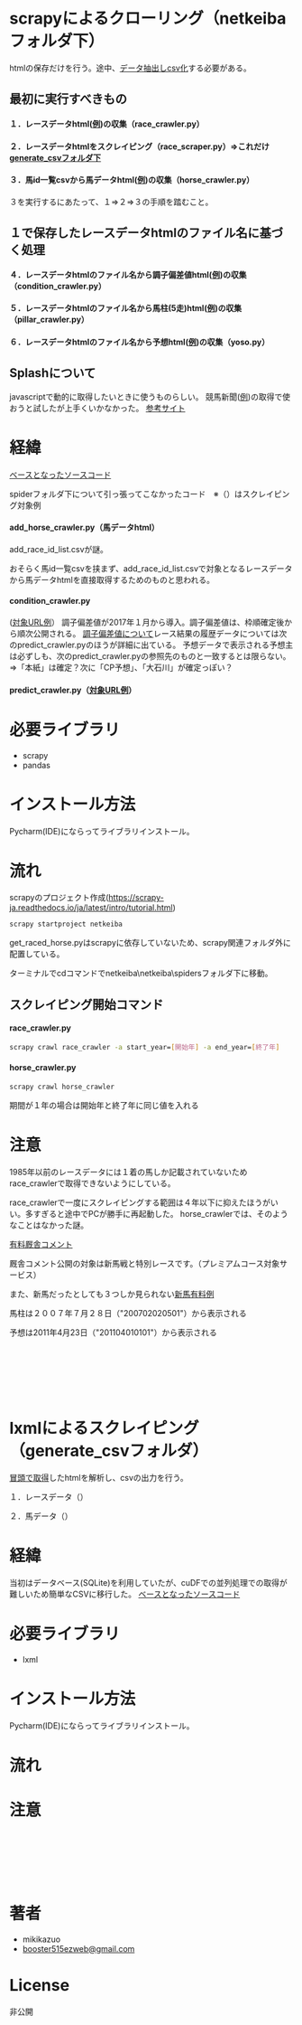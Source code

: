 # scrapyによるクローリング（netkeibaフォルダ下）
htmlの保存だけを行う。途中、[データ抽出しcsv化](https://github.com/mikikazuo/netkeiba-scrapy/blob/master/README.md#lxml%E3%81%AB%E3%82%88%E3%82%8B%E3%82%B9%E3%82%AF%E3%83%AC%E3%82%A4%E3%83%94%E3%83%B3%E3%82%B0generate_csv%E3%83%95%E3%82%A9%E3%83%AB%E3%83%80)する必要がある。

## 最初に実行すべきもの
#### １．レースデータhtml([例](https://db.netkeiba.com/race/202205050511/))の収集（race_crawler.py）
#### ２．レースデータhtmlをスクレイピング（race_scraper.py）⇒これだけ[generate_csvフォルダ下](https://github.com/mikikazuo/netkeiba-scrapy/blob/master/README.md#lxml%E3%81%AB%E3%82%88%E3%82%8B%E3%82%B9%E3%82%AF%E3%83%AC%E3%82%A4%E3%83%94%E3%83%B3%E3%82%B0generate_csv%E3%83%95%E3%82%A9%E3%83%AB%E3%83%80)
#### ３．馬id一覧csvから馬データhtml([例](https://db.netkeiba.com/horse/2020103656/))の収集（horse_crawler.py）
３を実行するにあたって、１⇒２⇒３の手順を踏むこと。<br>

## １で保存したレースデータhtmlのファイル名に基づく処理
#### ４．レースデータhtmlのファイル名から調子偏差値html([例](https://race.sp.netkeiba.com/barometer/score.html?race_id=202310020103))の収集（condition_crawler.py）
#### ５．レースデータhtmlのファイル名から馬柱(5走)html([例](https://race.netkeiba.com/race/shutuba_past.html?race_id=202305010809))の収集（pillar_crawler.py）
#### ６．レースデータhtmlのファイル名から予想html([例](https://race.netkeiba.com/yoso/yoso_pro_opinion_list.html?race_id=202309010103))の収集（yoso.py）

## Splashについて
javascriptで動的に取得したいときに使うものらしい。
競馬新聞([例](https://race.netkeiba.com/race/newspaper.html?race_id=202305010809&rf=shutuba_submenu))の取得で使おうと試したが上手くいかなかった。
[参考サイト](https://masalabo.blog/2022/03/04/scrapy-splash/)

# 経緯
[ベースとなったソースコード](https://github.com/watanta/netkeiba-scrapy)

spiderフォルダ下について引っ張ってこなかったコード　※（）はスクレイピング対象例

#### add_horse_crawler.py（馬データhtml）
add_race_id_list.csvが謎。

おそらく馬id一覧csvを挟まず、add_race_id_list.csvで対象となるレースデータから馬データhtmlを直接取得するためのものと思われる。

#### condition_crawler.py
([対象URL例](https://race.sp.netkeiba.com/barometer/score.html?race_id=202102011001&rf=race_list)）
調子偏差値が2017年１月から導入。調子偏差値は、枠順確定後から順次公開される。
[調子偏差値について](https://race.sp.netkeiba.com/barometer/about.html)レース結果の履歴データについては次のpredict_crawler.pyのほうが詳細に出ている。
予想データで表示される予想主は必ずしも、次のpredict_crawler.pyの参照先のものと一致するとは限らない。
⇒「本紙」は確定？次に「CP予想」、「大石川」が確定っぽい？

#### predict_crawler.py（[対象URL例](https://race.sp.netkeiba.com/barometer/score.html?race_id=202102011001&rf=race_list)）
# 必要ライブラリ
* scrapy
* pandas

# インストール方法
Pycharm(IDE)にならってライブラリインストール。

# 流れ
scrapyのプロジェクト作成(https://scrapy-ja.readthedocs.io/ja/latest/intro/tutorial.html)
```bash
scrapy startproject netkeiba
```
get_raced_horse.pyはscrapyに依存していないため、scrapy関連フォルダ外に配置している。

ターミナルでcdコマンドでnetkeiba\netkeiba\spidersフォルダ下に移動。
## スクレイピング開始コマンド
#### race_crawler.py
```bash
scrapy crawl race_crawler -a start_year=[開始年] -a end_year=[終了年]
```
#### horse_crawler.py
```bash
scrapy crawl horse_crawler
```

期間が１年の場合は開始年と終了年に同じ値を入れる

# 注意
1985年以前のレースデータには１着の馬しか記載されていないためrace_crawlerで取得できないようにしている。

race_crawlerで一度にスクレイピングする範囲は４年以下に抑えたほうがいい。多すぎると途中でPCが勝手に再起動した。
horse_crawlerでは、そのようなことはなかった謎。

[有料厩舎コメント](https://race.netkeiba.com/race/comment.html?race_id=201208020302&rf=race_submenu)

厩舎コメント公開の対象は新馬戦と特別レースです。（プレミアムコース対象サービス）

また、新馬だったとしても３つしか見られない[新馬有料例](https://race.netkeiba.com/race/comment.html?race_id=201205010103&rf=race_submenu)

馬柱は２００７年７月２８日（"200702020501"）から表示される

予想は2011年4月23日（"201104010101"）から表示される

<br><br><br><br><br>
# lxmlによるスクレイピング（generate_csvフォルダ）
[冒頭で取得](https://github.com/mikikazuo/netkeiba-scrapy/blob/master/README.md#scrapy%E3%81%AB%E3%82%88%E3%82%8B%E3%82%AF%E3%83%AD%E3%83%BC%E3%83%AA%E3%83%B3%E3%82%B0netkeiba%E3%83%95%E3%82%A9%E3%83%AB%E3%83%80%E4%B8%8B)したhtmlを解析し、csvの出力を行う。

１．レースデータ（）

２．馬データ（）

# 経緯
当初はデータベース(SQLite)を利用していたが、cuDFでの並列処理での取得が難しいため簡単なCSVに移行した。
[ベースとなったソースコード](https://github.com/watanta/netkeiba-scrapy/tree/master/netkeiba/netkeiba/spiders)
 
# 必要ライブラリ
* lxml

# インストール方法
Pycharm(IDE)にならってライブラリインストール。

# 流れ

 
# 注意

<br><br><br><br><br>
# 著者
* mikikazuo
* booster515ezweb@gmail.com
 
# License
非公開

